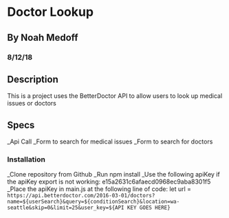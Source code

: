 # Doctor Lookup
## By Noah Medoff
### 8/12/18

## Description
This is a project uses the BetterDoctor API to allow users to look up medical issues or doctors

## Specs
_Api Call
_Form to search for medical issues
_Form to search for doctors

### Installation
_Clone repository from Github
_Run npm install
_Use the following apiKey if the apiKey export is not working: e15a2631c6afaecd0968ec9aba8301f5
_Place the apiKey in main.js at the following line of code: let url = `https://api.betterdoctor.com/2016-03-01/doctors?name=${userSearch}&query=${conditionSearch}&location=wa-seattle&skip=0&limit=25&user_key=${API KEY GOES HERE}`

